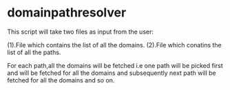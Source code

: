 # domainpathresolver
This script will take two files as input from the user:


(1).File which contains the list of all the domains.
(2).File which conatins the list of all the paths.

For each path,all the domains will be fetched i.e one path will be picked first and will be fetched for all the domains and subsequently next path will be fetched for all the domains and so on.
